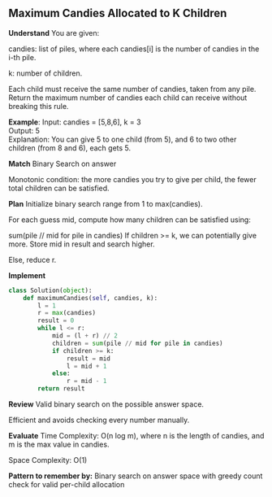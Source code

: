 ## Maximum Candies Allocated to K Children
**Understand**
You are given:

candies: list of piles, where each candies[i] is the number of candies in the i-th pile.

k: number of children.

Each child must receive the same number of candies, taken from any pile. Return the maximum number of candies each child can receive without breaking this rule.

**Example**:
Input: candies = [5,8,6], k = 3  
Output: 5  
Explanation: You can give 5 to one child (from 5), and 6 to two other children (from 8 and 6), each gets 5.

**Match**
Binary Search on answer

Monotonic condition: the more candies you try to give per child, the fewer total children can be satisfied.

**Plan**
Initialize binary search range from 1 to max(candies).

For each guess mid, compute how many children can be satisfied using:

sum(pile // mid for pile in candies)
If children >= k, we can potentially give more. Store mid in result and search higher.

Else, reduce r.

**Implement**
```python
class Solution(object):
    def maximumCandies(self, candies, k):
        l = 1
        r = max(candies)
        result = 0
        while l <= r:
            mid = (l + r) // 2
            children = sum(pile // mid for pile in candies)
            if children >= k:
                result = mid
                l = mid + 1
            else:
                r = mid - 1
        return result
```

**Review**
Valid binary search on the possible answer space.

Efficient and avoids checking every number manually.

**Evaluate**
Time Complexity: O(n log m), where n is the length of candies, and m is the max value in candies.

Space Complexity: O(1)

**Pattern to remember by:**
 Binary search on answer space with greedy count check for valid per-child allocation

